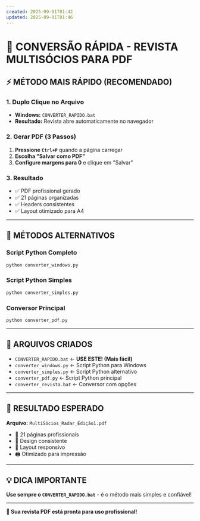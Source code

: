 ```yaml
---
created: 2025-09-01T01:42
updated: 2025-09-01T01:46
---
```

# 🚀 CONVERSÃO RÁPIDA - REVISTA MULTISÓCIOS PARA PDF

## ⚡ MÉTODO MAIS RÁPIDO (RECOMENDADO)

### 1. Duplo Clique no Arquivo
- **Windows:** `CONVERTER_RAPIDO.bat`
- **Resultado:** Revista abre automaticamente no navegador

### 2. Gerar PDF (3 Passos)
1. **Pressione `Ctrl+P`** quando a página carregar
2. **Escolha "Salvar como PDF"**
3. **Configure margens para 0** e clique em "Salvar"

### 3. Resultado
- ✅ PDF profissional gerado
- ✅ 21 páginas organizadas
- ✅ Headers consistentes
- ✅ Layout otimizado para A4

---

## 🐍 MÉTODOS ALTERNATIVOS

### Script Python Completo
```bash
python converter_windows.py
```

### Script Python Simples
```bash
python converter_simples.py
```

### Conversor Principal
```bash
python converter_pdf.py
```

---

## 📁 ARQUIVOS CRIADOS

- `CONVERTER_RAPIDO.bat` ← **USE ESTE! (Mais fácil)**
- `converter_windows.py` ← Script Python para Windows
- `converter_simples.py` ← Script Python alternativo
- `converter_pdf.py` ← Script Python principal
- `converter_revista.bat` ← Conversor com opções

---

## 🎯 RESULTADO ESPERADO

**Arquivo:** `MultiSócios_Radar_Edição1.pdf`
- 📄 21 páginas profissionais
- 🎨 Design consistente
- 📱 Layout responsivo
- 🖨️ Otimizado para impressão

---

## 💡 DICA IMPORTANTE

**Use sempre o `CONVERTER_RAPIDO.bat`** - é o método mais simples e confiável!

---

**🎉 Sua revista PDF está pronta para uso profissional!**
